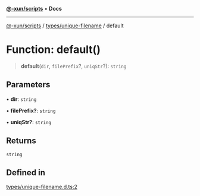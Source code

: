 [**@-xun/scripts**](../../../README.md) • **Docs**

***

[@-xun/scripts](../../../README.md) / [types/unique-filename](../README.md) / default

# Function: default()

> **default**(`dir`, `filePrefix`?, `uniqStr`?): `string`

## Parameters

• **dir**: `string`

• **filePrefix?**: `string`

• **uniqStr?**: `string`

## Returns

`string`

## Defined in

[types/unique-filename.d.ts:2](https://github.com/Xunnamius/xscripts/blob/c4bd6059488244ad158454492e5cfe3fcc65a457/types/unique-filename.d.ts#L2)

